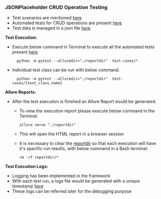 ### JSONPlaceholder CRUD Operation Testing

- Test scenarios are mentioned [here](test_scenarios.md)
- Automated tests for CRUD operations are present [here](test-cases)
- Test data is managed in a json file [here](resources/test_data.json)

**Test Execution:**

- Execute below command in Terminal to execute all the automated tests present [here](test-cases)
        
        python -m pytest --alluredir="./reportdir"  test-cases/*

- Individual test class can be run with below command:

        python -m pytest --alluredir="./reportdir"  test-cases/{test_class_name}

**Allure Reports:**

- After the test execution is finished an Allure Report would be generated.
  - To view the execution report please execute below command in the Terminal:
        
        allure serve "./reportdir"
  - This will open the HTML report in a browser session
  - It is necessary to clear the [reportdir](reportdir) so that each execution will have it's specific run results, with below command in a Bash terminal:

        rm -rf reportdir/*

**Test Execution Logs:**

- Logging has been implemented in the framework
- With each test run, a logs file would be generated with a unique timestamp [here](execution-logs)
- These logs can be referred later for the debugging purpose